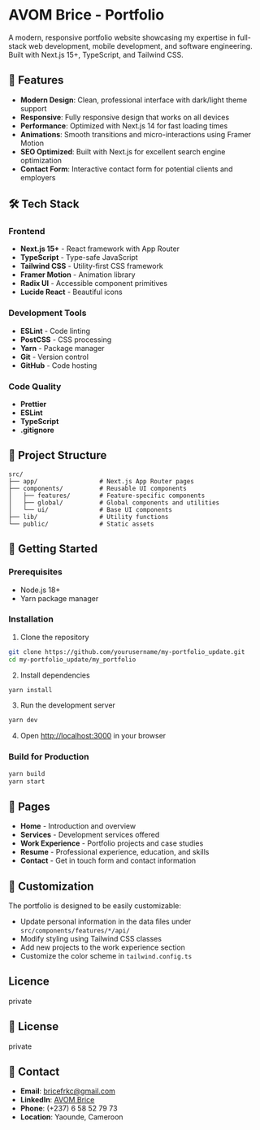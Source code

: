 # AVOM Brice - Portfolio

A modern, responsive portfolio website showcasing my expertise in full-stack web development, mobile development, and software engineering. Built with Next.js 15+, TypeScript, and Tailwind CSS.

## 🚀 Features

- **Modern Design**: Clean, professional interface with dark/light theme support
- **Responsive**: Fully responsive design that works on all devices
- **Performance**: Optimized with Next.js 14 for fast loading times
- **Animations**: Smooth transitions and micro-interactions using Framer Motion
- **SEO Optimized**: Built with Next.js for excellent search engine optimization
- **Contact Form**: Interactive contact form for potential clients and employers

## 🛠️ Tech Stack

### Frontend
- **Next.js 15+** - React framework with App Router
- **TypeScript** - Type-safe JavaScript
- **Tailwind CSS** - Utility-first CSS framework
- **Framer Motion** - Animation library
- **Radix UI** - Accessible component primitives
- **Lucide React** - Beautiful icons

### Development Tools
- **ESLint** - Code linting
- **PostCSS** - CSS processing
- **Yarn** - Package manager
- **Git** - Version control
- **GitHub** - Code hosting

### Code Quality
- **Prettier**
- **ESLint**
- **TypeScript**
- **.gitignore**




## 📁 Project Structure

```
src/
├── app/                 # Next.js App Router pages
├── components/          # Reusable UI components
│   ├── features/        # Feature-specific components
│   ├── global/          # Global components and utilities
│   └── ui/              # Base UI components
├── lib/                 # Utility functions
└── public/              # Static assets
```

## 🚀 Getting Started

### Prerequisites
- Node.js 18+ 
- Yarn package manager

### Installation

1. Clone the repository
```bash
git clone https://github.com/yourusername/my-portfolio_update.git
cd my-portfolio_update/my_portfolio
```

2. Install dependencies
```bash
yarn install
```

3. Run the development server
```bash
yarn dev
```

4. Open [http://localhost:3000](http://localhost:3000) in your browser

### Build for Production

```bash
yarn build
yarn start
```

## 📱 Pages

- **Home** - Introduction and overview
- **Services** - Development services offered
- **Work Experience** - Portfolio projects and case studies
- **Resume** - Professional experience, education, and skills
- **Contact** - Get in touch form and contact information

## 🎨 Customization

The portfolio is designed to be easily customizable:

- Update personal information in the data files under `src/components/features/*/api/`
- Modify styling using Tailwind CSS classes
- Add new projects to the work experience section
- Customize the color scheme in `tailwind.config.ts`

## Licence

private

## 📄 License

private


## 🤝 Contact

- **Email**: bricefrkc@gmail.com
- **LinkedIn**: [AVOM Brice](https://www.linkedin.com/in/avombrice/)
- **Phone**: (+237) 6 58 52 79 73
- **Location**: Yaounde, Cameroon
